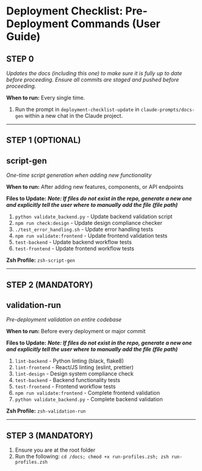 # Deployment Checklist: Pre-Deployment Commands (User Guide)

## STEP 0

_Updates the docs (including this one) to make sure it is fully up to date before proceeding. Ensure all commits are staged and pushed before proceeding._

**When to run:** Every single time.

1. Run the prompt in `deployment-checklist-update` in `claude-prompts/docs-gen` within a new chat in the Claude project.

---

## STEP 1 (OPTIONAL)

## **script-gen**

_One-time script generation when adding new functionality_

**When to run:** After adding new features, components, or API endpoints

**Files to Update:**
**_*Note: If files do not exist in the repo, generate a new one and explicitly tell the user where to manually add the file (file path)*_**

1. `python validate_backend.py` - Update backend validation script
2. `npm run check:design` - Update design compliance checker
3. `./test_error_handling.sh` - Update error handling tests
4. `npm run validate:frontend` - Update frontend validation tests
5. `test-backend` - Update backend workflow tests
6. `test-frontend` - Update frontend workflow tests

**Zsh Profile:** `zsh-script-gen`

---

## STEP 2 (MANDATORY)

## **validation-run**

_Pre-deployment validation on entire codebase_

**When to run:** Before every deployment or major commit

**Files to Update:**
**_*Note: If files do not exist in the repo, generate a new one and explicitly tell the user where to manually add the file (file path)*_**

1. `lint-backend` - Python linting (black, flake8)
2. `lint-frontend` - React/JS linting (eslint, prettier)
3. `lint-design` - Design system compliance check
4. `test-backend` - Backend functionality tests
5. `test-frontend` - Frontend workflow tests
6. `npm run validate:frontend` - Complete frontend validation
7. `python validate_backend.py` - Complete backend validation

**Zsh Profile:** `zsh-validation-run`

---

## STEP 3 (MANDATORY)

1. Ensure you are at the root folder
2. Run the following: `cd /docs; chmod +x run-profiles.zsh; zsh run-profiles.zsh`
